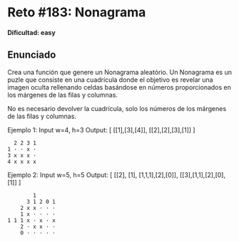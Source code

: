 # Reto #183: Nonagrama

#### Dificultad: easy

## Enunciado

Crea una función que genere un Nonagrama aleatório. Un Nonagrama es un puzle que consiste en una cuadrícula donde el objetivo es revelar una imagen oculta rellenando celdas basándose en números proporcionados en los márgenes de las filas y columnas.

No es necesario devolver la cuadrícula, solo los números de los márgenes de las filas y columnas.

Ejemplo 1:
Input w=4, h=3
Output: [ [[1],[3],[4]], [[2],[2],[3],[1]] ]

```
  2 2 3 1
1 · · x ·
3 x x x ·
4 x x x x
```

Ejemplo 2:
Input w=5, h=5
Output: [ [[2], [1], [1,1,1],[2],[0]], [[3],[1,1],[2],[0],[1]] ]

```
        1
      3 1 2 0 1
    2 x x · · ·
    1 x · · · ·
1 1 1 x · x · x
    2 · x x · ·
    0 · · · · ·
```
